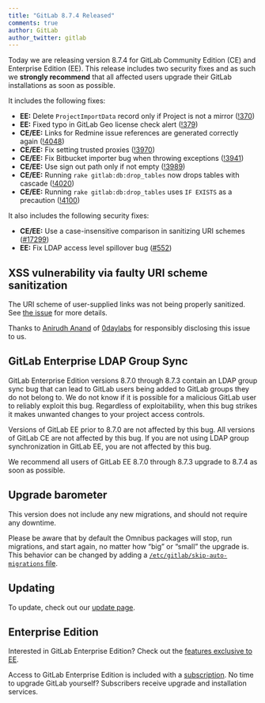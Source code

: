 ```yaml
---
title: "GitLab 8.7.4 Released"
comments: true
author: GitLab
author_twitter: gitlab
---
```


Today we are releasing version 8.7.4 for GitLab Community Edition (CE) and
Enterprise Edition (EE). This release includes two security fixes and as such we
**strongly recommend** that all affected users upgrade their GitLab
installations as soon as possible.

It includes the following fixes:

- **EE:** Delete `ProjectImportData` record only if Project is not a mirror
  ([!370])
- **EE:** Fixed typo in GitLab Geo license check alert ([!379])
- **CE/EE:** Links for Redmine issue references are generated correctly again
  ([!4048])
- **CE/EE:** Fix setting trusted proxies ([!3970])
- **CE/EE:** Fix Bitbucket importer bug when throwing exceptions ([!3941])
- **CE/EE:** Use sign out path only if not empty ([!3989])
- **CE/EE:** Running `rake gitlab:db:drop_tables` now drops tables with cascade
  ([!4020])
- **CE/EE:** Running `rake gitlab:db:drop_tables` uses `IF EXISTS` as a
  precaution ([!4100])

It also includes the following security fixes:

- **CE/EE:** Use a case-insensitive comparison in sanitizing URI schemes
  ([#17299])
- **EE:** Fix LDAP access level spillover bug ([#552])

<!-- more -->

## XSS vulnerability via faulty URI scheme sanitization

The URI scheme of user-supplied links was not being properly sanitized. See
[the issue][#17299] for more details.

Thanks to [Anirudh Anand](https://hackerone.com/a0xnirudh) of [0daylabs] for
responsibly disclosing this issue to us.

## GitLab Enterprise LDAP Group Sync

GitLab Enterprise Edition versions 8.7.0 through 8.7.3 contain an LDAP
group sync bug that can lead to GitLab users being added to GitLab groups they
do not belong to. We do not know if it is possible for a malicious GitLab user
to reliably exploit this bug. Regardless of exploitability, when this bug
strikes it makes unwanted changes to your project access controls.

Versions of GitLab EE prior to 8.7.0 are not affected by this bug. All versions
of GitLab CE are not affected by this bug. If you are not using LDAP group
synchronization in GitLab EE, you are not affected by this bug.

We recommend all users of GitLab EE 8.7.0 through 8.7.3 upgrade to 8.7.4 as soon
as possible.

## Upgrade barometer

This version does not include any new migrations, and should not require any
downtime.

Please be aware that by default the Omnibus packages will stop, run migrations,
and start again, no matter how “big” or “small” the upgrade is. This behavior
can be changed by adding a [`/etc/gitlab/skip-auto-migrations`
file](http://doc.gitlab.com/omnibus/update/README.html).

## Updating

To update, check out our [update page](https://about.gitlab.com/update).

## Enterprise Edition

Interested in GitLab Enterprise Edition? Check out the [features exclusive to
EE](http://about.gitlab.com/features/#enterprise).

Access to GitLab Enterprise Edition is included with a [subscription](http://www.gitlab.com/subscription/).
No time to upgrade GitLab yourself? Subscribers receive upgrade and installation
services.

[!370]: https://gitlab.com/gitlab-org/gitlab-ee/merge_requests/370
[!379]: https://gitlab.com/gitlab-org/gitlab-ee/merge_requests/379
[!4048]: https://gitlab.com/gitlab-org/gitlab-ce/merge_requests/4048
[!3970]: https://gitlab.com/gitlab-org/gitlab-ce/merge_requests/3970
[!3941]: https://gitlab.com/gitlab-org/gitlab-ce/merge_requests/3941
[!3989]: https://gitlab.com/gitlab-org/gitlab-ce/merge_requests/3989
[!4020]: https://gitlab.com/gitlab-org/gitlab-ce/merge_requests/4020
[!4100]: https://gitlab.com/gitlab-org/gitlab-ce/merge_requests/4100
[#552]: https://gitlab.com/gitlab-org/gitlab-ee/issues/552
[#17299]: https://gitlab.com/gitlab-org/gitlab-ce/issues/17299
[0daylabs]: https://0daylabs.com
